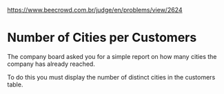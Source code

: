 https://www.beecrowd.com.br/judge/en/problems/view/2624

# Number of Cities per Customers

The company board asked you for a simple report on how many cities the company
has already reached.

To do this you must display the number of distinct cities in the customers
table.
